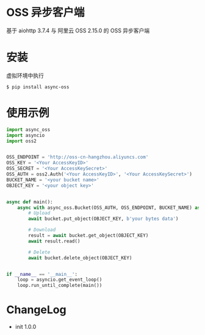 # OSS 异步客户端
基于 aiohttp 3.7.4 与 阿里云 OSS 2.15.0 的 OSS 异步客户端

# 安装
虚拟环境中执行
```shell script
$ pip install async-oss
```

# 使用示例

```python
import async_oss
import asyncio
import oss2


OSS_ENDPOINT = 'http://oss-cn-hangzhou.aliyuncs.com'
OSS_KEY = '<Your AccessKeyID>'
OSS_SECRET = '<Your AccessKeySecret>'
OSS_AUTH = oss2.Auth('<Your AccessKeyID>', '<Your AccessKeySecret>')
BUCKET_NAME = '<your bucket name>'
OBJECT_KEY = '<your object key>'


async def main():
    async with async_oss.Bucket(OSS_AUTH, OSS_ENDPOINT, BUCKET_NAME) as bucket:
        # Upload
        await bucket.put_object(OBJECT_KEY, b'your bytes data')

        # Download
        result = await bucket.get_object(OBJECT_KEY)
        await result.read()

        # Delete
        await bucket.delete_object(OBJECT_KEY)


if __name__ == '__main__':
    loop = asyncio.get_event_loop()
    loop.run_until_complete(main())
```

# ChangeLog
* init 1.0.0
